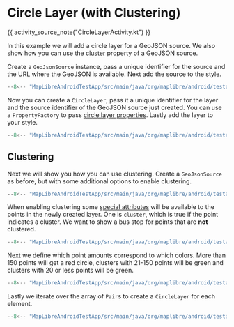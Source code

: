 # Circle Layer (with Clustering)

{{ activity_source_note("CircleLayerActivity.kt") }}

In this example we will add a circle layer for a GeoJSON source. We also show how you can use the [cluster](https://maplibre.org/maplibre-style-spec/sources/#cluster) property of a GeoJSON source.

[//]: # (<figure markdown="span">)

[//]: # (  <video controls width="400" poster="{{ s3_url&#40;"circle_layer_cluster_thumbnail.jpg"&#41; }}" >)

[//]: # (    <source src="{{ s3_url&#40;"circle_layer_cluster.mp4"&#41; }}" />)

[//]: # (  </video>)

[//]: # (</figure>)

Create a `GeoJsonSource` instance, pass a unique identifier for the source and the URL where the GeoJSON is available. Next add the source to the style.

```kotlin title="Setting up the GeoJSON source"
--8<-- "MapLibreAndroidTestApp/src/main/java/org/maplibre/android/testapp/activity/style/CircleLayerActivity.kt:addBusStopSource"
```

Now you can create a `CircleLayer`, pass it a unique identifier for the layer and the source identifier of the GeoJSON source just created. You can use a `PropertyFactory` to pass [circle layer properties](https://maplibre.org/maplibre-style-spec/layers/#circle). Lastly add the layer to your style.

```kotlin title="Create circle layer a small orange circle for each bus stop"
--8<-- "MapLibreAndroidTestApp/src/main/java/org/maplibre/android/testapp/activity/style/CircleLayerActivity.kt:addBusStopCircleLayer"
```

## Clustering

Next we will show you how you can use clustering. Create a `GeoJsonSource` as before, but with some additional options to enable clustering.

```kotlin title="Setting up the clustered GeoJSON source"
--8<-- "MapLibreAndroidTestApp/src/main/java/org/maplibre/android/testapp/activity/style/CircleLayerActivity.kt:addClusteredSource"
```

When enabling clustering some [special attributes](https://maplibre.org/maplibre-style-spec/sources/#cluster) will be available to the points in the newly created layer. One is `cluster`, which is true if the point indicates a cluster. We want to show a bus stop for points that are **not** clustered.

```kotlin title="Add a symbol layers for points that are not clustered"
--8<-- "MapLibreAndroidTestApp/src/main/java/org/maplibre/android/testapp/activity/style/CircleLayerActivity.kt:unclusteredLayer"
```

Next we define which point amounts correspond to which colors. More than 150 points will get a red circle, clusters with 21-150 points will be green and clusters with 20 or less points will be green.

```kotlin title="Define different colors for different point amounts"
--8<-- "MapLibreAndroidTestApp/src/main/java/org/maplibre/android/testapp/activity/style/CircleLayerActivity.kt:clusteredCircleLayers"
```

Lastly we iterate over the array of `Pair`s to create a `CircleLayer` for each element.

```kotlin title="Add different circle layers for clusters of different point amounts"
--8<-- "MapLibreAndroidTestApp/src/main/java/org/maplibre/android/testapp/activity/style/CircleLayerActivity.kt:clusteredCircleLayersLoop"
```
